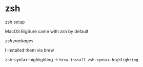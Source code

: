 # zsh
zsh setup

MacOS BigSure came with zsh by default

*zsh packages*

I installed them via brew

zsh-syntax-highlighting -> `brew install zsh-syntax-highlighting`
